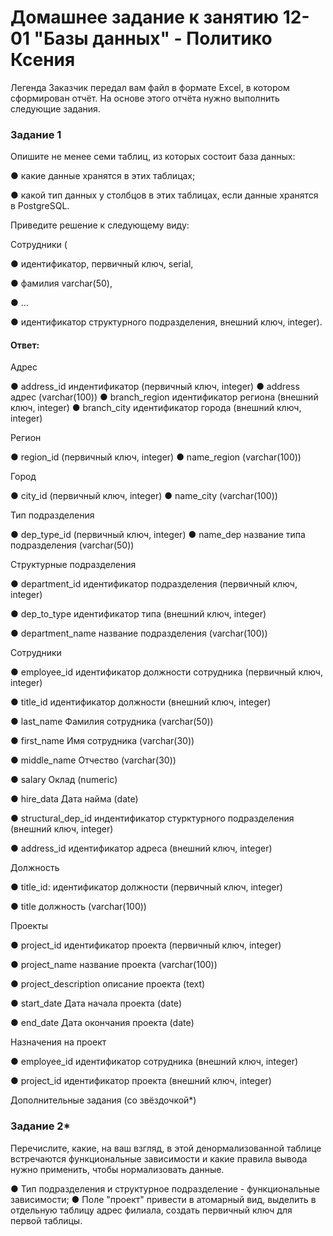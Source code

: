 # Домашнее задание к занятию 12-01 "Базы данных" - Политико Ксения

Легенда
Заказчик передал вам файл в формате Excel, в котором сформирован отчёт.
На основе этого отчёта нужно выполнить следующие задания.

### Задание 1

Опишите не менее семи таблиц, из которых состоит база данных:

● какие данные хранятся в этих таблицах;

● какой тип данных у столбцов в этих таблицах, если данные хранятся в PostgreSQL.

Приведите решение к следующему виду:

Сотрудники (

● идентификатор, первичный ключ, serial,

● фамилия varchar(50),

● ...

● идентификатор структурного подразделения, внешний ключ, integer).

#### Ответ:
Адрес

● address_id индентификатор (первичный ключ, integer)
● address адрес (varchar(100))
● branch_region идентификатор региона (внешний ключ, integer)
● branch_city идентификатор города (внешний ключ, integer)

Регион

● region_id (первичный ключ, integer)
● name_region (varchar(100))

Город

● city_id (первичный ключ, integer)
● name_city (varchar(100))

Тип подразделения

● dep_type_id (первичный ключ, integer)
● name_dep название типа подразделения (varchar(50))

Структурные подразделения

● department_id идентификатор подразделения (первичный ключ, integer)

● dep_to_type идентификатор типа (внешний ключ, integer)

● department_name название подразделения (varchar(100))

Сотрудники

● employee_id идентификатор должности сотрудника (первичный ключ, integer)

● title_id идентификатор должности (внешний ключ, integer)

● last_name Фамилия сотрудника (varchar(50))

● first_name Имя сотрудника (varchar(30))

● middle_name Отчество (varchar(30))

● salary Оклад (numeric)

● hire_data Дата найма (date)

● structural_dep_id индентификатор стурктурного подразделения (внешний ключ, integer)

● address_id идентификатор адреса (внешний ключ, integer)

Должность

● title_id: идентификатор должности (первичный ключ, integer)

● title должность (varchar(100))

Проекты

● project_id идентификатор проекта (первичный ключ, integer)

● project_name название проекта (varchar(100))

● project_description описание проекта (text)

● start_date Дата начала проекта (date)

● end_date Дата окончания проекта (date)

Назначения на проект

● employee_id идентификатор сотрудника (внешний ключ, integer)

● project_id идентификатор проекта (внешний ключ, integer)

Дополнительные задания (со звёздочкой*)

### Задание 2*
Перечислите, какие, на ваш взгляд, в этой денормализованной таблице встречаются функциональные зависимости и какие правила вывода нужно применить, чтобы нормализовать данные.

● Тип подразделения и структурное подразделение - функциональные зависимости;
●  Поле "проект" привести в атомарный вид, выделить в отдельную таблицу адрес филиала, создать первичный ключ для первой таблицы.
